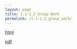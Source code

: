 ```yaml
---
layout: page
title: 1.1-1.2 Group Work
permalink: /1.1-1.2_group_work/
---
```


[html](pcha_1.1-1.2_group.html)

[pdf](pcha_1.1-1.2_group.pdf)


